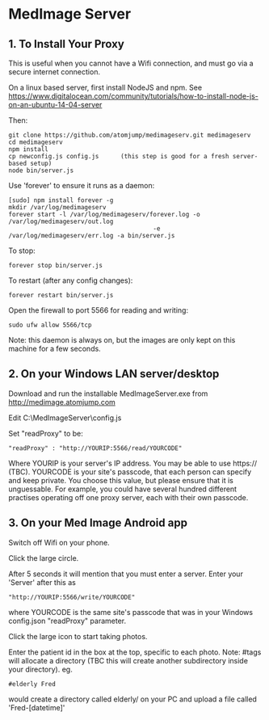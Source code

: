 # MedImage Server

## 1. To Install Your Proxy

This is useful when you cannot have a Wifi connection, and must go via a secure internet connection.

On a linux based server, first install NodeJS and npm.
See https://www.digitalocean.com/community/tutorials/how-to-install-node-js-on-an-ubuntu-14-04-server

Then:

```
git clone https://github.com/atomjump/medimageserv.git medimageserv
cd medimageserv
npm install
cp newconfig.js config.js      (this step is good for a fresh server-based setup)
node bin/server.js
```

Use 'forever' to ensure it runs as a daemon:
```
[sudo] npm install forever -g
mkdir /var/log/medimageserv
forever start -l /var/log/medimageserv/forever.log -o /var/log/medimageserv/out.log
                                        -e /var/log/medimageserv/err.log -a bin/server.js
```

To stop:
```
forever stop bin/server.js
```

To restart (after any config changes):
```
forever restart bin/server.js
```

Open the firewall to port 5566 for reading and writing:
```
sudo ufw allow 5566/tcp
```


Note: this daemon is always on, but the images are only kept on this machine for a few seconds.



## 2. On your Windows LAN server/desktop

Download and run the installable MedImageServer.exe from http://medimage.atomjump.com


Edit C:\MedImageServer\config.js

Set "readProxy" to be:
```
"readProxy" : "http://YOURIP:5566/read/YOURCODE"
```

Where YOURIP is your server's IP address. You may be able to use https:// (TBC).
YOURCODE is your site's passcode, that each person can specify and keep private.  You choose this value, but please ensure that it is unguessable.
For example, you could have several hundred different practises operating off one proxy server, each with their own passcode.


## 3. On your Med Image Android app

Switch off Wifi on your phone.

Click the large circle.

After 5 seconds it will mention that you must enter a server. Enter your 'Server' after this as
```
"http://YOURIP:5566/write/YOURCODE"
```
where YOURCODE is the same site's passcode that was in your Windows config.json "readProxy" parameter.

Click the large icon to start taking photos.

Enter the patient id in the box at the top, specific to each photo. Note: #tags will allocate a directory (TBC this will create another subdirectory inside your directory). eg.
```
#elderly Fred
```
would create a directory called elderly/ on your PC and upload a file called 'Fred-[datetime]'

